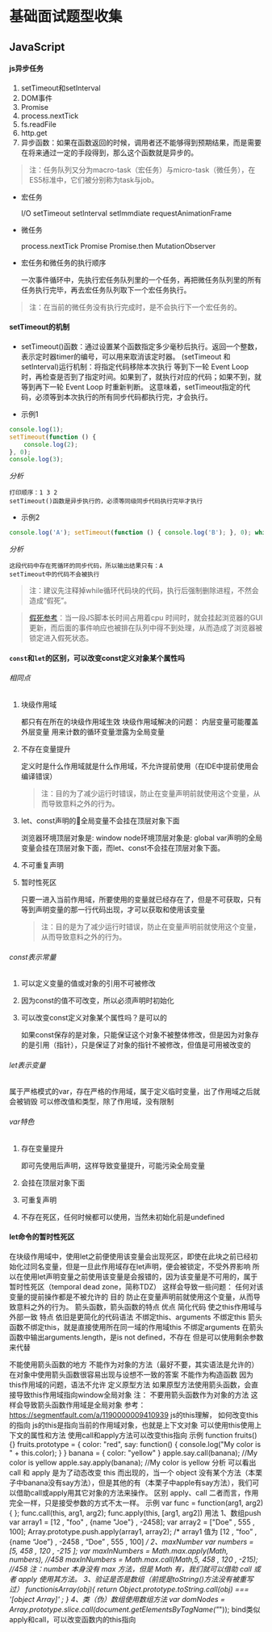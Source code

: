 # 基础面试题型收集

## JavaScript

#### js异步任务

1. setTimeout和setInterval
2. DOM事件
3. Promise
4. process.nextTick
5. fs.readFile
6. http.get
7. 异步函数：如果在函数返回的时候，调用者还不能够得到预期结果，而是需要在将来通过一定的手段得到，那么这个函数就是异步的。

> 注：任务队列又分为macro-task（宏任务）与micro-task（微任务），在ES5标准中，它们被分别称为task与job。

* 宏任务

	I/O
	setTimeout
	setInterval
	setImmdiate
	requestAnimationFrame

* 微任务

	process.nextTick
	Promise
	Promise.then
	MutationObserver

* 宏任务和微任务的执行顺序

	一次事件循环中，先执行宏任务队列里的一个任务，再把微任务队列里的所有任务执行完毕，再去宏任务队列取下一个宏任务执行。

> 注：在当前的微任务没有执行完成时，是不会执行下一个宏任务的。

#### setTimeout的机制

* setTimeout()函数：通过设置某个函数指定多少毫秒后执行。返回一个整数，表示定时器timer的编号，可以用来取消该定时器。
	(setTimeout 和 setInterval)运行机制：将指定代码移除本次执行
		等到下一轮 Event Loop 时，再检查是否到了指定时间。如果到了，就执行对应的代码；如果不到，就等到再下一轮 Event Loop 时重新判断。
	这意味着，setTimeout指定的代码，必须等到本次执行的所有同步代码都执行完，才会执行。

* 示例1

```js
console.log(1);
setTimeout(function () {
	console.log(2);
}, 0);
console.log(3);
```

*分析*

	打印顺序：1 3 2
	setTimeout()函数是异步执行的，必须等同级同步代码执行完毕才执行

* 示例2

```js
console.log('A'); setTimeout(function () { console.log('B'); }, 0); while (1) {}
```

*分析*

	这段代码中存在死循环的同步代码，所以输出结果只有：A
	setTimeout中的代码不会被执行

> 注：建议先注释掉while循环代码块的代码，执行后强制删除进程，不然会造成“假死”。

> [假死参考](https://www.cnblogs.com/zhangweizhong/p/3854025.html)：当一段JS脚本长时间占用着cpu 时间时，就会挂起浏览器的GUI更新，而后面的事件响应也被排在队列中得不到处理，从而造成了浏览器被锁定进入假死状态。

#### `const`和`let`的区别，可以改变const定义对象某个属性吗

###### 相同点

1. 块级作用域

	都只有在所在的块级作用域生效
	块级作用域解决的问题：
		内层变量可能覆盖外层变量
		用来计数的循环变量泄露为全局变量
2. 不存在变量提升

	定义时是什么作用域就是什么作用域，不允许提前使用（在IDE中提前使用会编译错误）
	> 注：目的为了减少运行时错误，防止在变量声明前就使用这个变量，从而导致意料之外的行为。

3. let、const声明的全局变量不会挂在顶层对象下面
	
	浏览器环境顶层对象是: window
	node环境顶层对象是: global
	var声明的全局变量会挂在顶层对象下面，而let、const不会挂在顶层对象下面。

4. 不可重复声明
5. 暂时性死区

	只要一进入当前作用域，所要使用的变量就已经存在了，但是不可获取，只有等到声明变量的那一行代码出现，才可以获取和使用该变量
	>注：目的是为了减少运行时错误，防止在变量声明前就使用这个变量，从而导致意料之外的行为。

###### const表示常量

1. 可以定义变量的值或对象的引用不可被修改
2. 因为const的值不可改变，所以必须声明时初始化
3. 可以改变const定义对象某个属性吗？是可以的

	如果const保存的是对象，只能保证这个对象不被整体修改，但是因为对象存的是引用（指针），只是保证了对象的指针不被修改，但值是可用被改变的

###### let表示变量

属于严格模式的var，存在严格的作用域，属于定义临时变量，出了作用域之后就会被销毁
可以修改值和类型，除了作用域，没有限制

###### var特色

1. 存在变量提升

	即可先使用后声明，这样导致变量提升，可能污染全局变量

2. 会挂在顶层对象下面
3. 可重复声明
4. 不存在死区，任何时候都可以使用，当然未初始化前是undefined

#### let命令的暂时性死区

在块级作用域中，使用let之前便使用该变量会出现死区，即使在此块之前已经初始化过同名变量，但是一旦此作用域存在let声明，便会被锁定，不受外界影响
所以在使用let声明变量之前使用该变量是会报错的，因为该变量是不可用的，属于暂时性死区（temporal dead zone，简称TDZ）
这样会导致一些问题：
任何对该变量的提前操作都是不被允许的
目的
防止在变量声明前就使用这个变量，从而导致意料之外的行为。
箭头函数，箭头函数的特点
优点
简化代码
使之this作用域与外部一致
特点
依旧是更简化的代码语法
不绑定this、arguments
不绑定this
箭头函数不绑定this，就是直接使用所在同一域的作用域this
不绑定arguments
在箭头函数中输出arguments.length，是is not defined，不存在
但是可以使用剩余参数来代替

不能使用箭头函数的地方
不能作为对象的方法（最好不要，其实语法是允许的）
在对象中使用箭头函数很容易出现与设想不一致的答案
不能作为构造函数
因为this作用域的问题，语法不允许
定义原型方法
如果原型方法使用箭头函数，会直接导致this作用域指向window全局对象
注：
不要用箭头函数作为对象的方法
这样会导致箭头函数作用域是全局对象
参考：https://segmentfault.com/a/1190000009410939
js的this理解， 如何改变this的指向
js的this是指向当前的作用域对象，也就是上下文对象
可以使用this使用上下文的属性和方法
使用call和apply方法可以改变this指向
示例
function fruits() {}
fruits.prototype = {
color: "red",
say: function() {
console.log("My color is " + this.color);
}
}
banana = {
color: "yellow"
}
apple.say.call(banana);     //My color is yellow
apple.say.apply(banana);    //My color is yellow
分析
可以看出 call 和 apply 是为了动态改变 this 而出现的，当一个 object 没有某个方法（本栗子中banana没有say方法），但是其他的有（本栗子中apple有say方法），我们可以借助call或apply用其它对象的方法来操作。
区别
apply、call 二者而言，作用完全一样，只是接受参数的方式不太一样。
示例
var func = function(arg1, arg2) {
};
func.call(this, arg1, arg2);
func.apply(this, [arg1, arg2])
用法
1、数组push
var array1 = [12 , "foo" , {name "Joe"} , -2458];
var array2 = ["Doe" , 555 , 100];
Array.prototype.push.apply(array1, array2);
/* array1 值为 [12 , “foo” , {name “Joe”} , -2458 , “Doe” , 555 , 100] */ 
2、maxNumber
var  numbers = [5, 458 , 120 , -215 ];
var maxInNumbers = Math.max.apply(Math, numbers),   //458
maxInNumbers = Math.max.call(Math,5, 458 , 120 , -215); //458
注：number 本身没有 max 方法，但是 Math 有，我们就可以借助 call 或者 apply 使用其方法。
3、验证是否是数组（前提是toString()方法没有被重写过） 
functionisArray(obj){
return Object.prototype.toString.call(obj) === '[object Array]' ;
}
4、类（伪）数组使用数组方法
var domNodes = Array.prototype.slice.call(document.getElementsByTagName("*"));
bind类似apply和call，可以改变函数内的this指向
